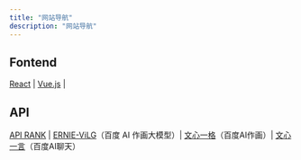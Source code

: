 ```yaml
---
title: "网站导航"
description: "网站导航"
---
```


## Fontend

[React](https://react.dev/) | [Vue.js](https://vuejs.org/) | 



## API

[API RANK](https://apirank.dev/) | [ERNIE-ViLG](https://wenxin.baidu.com/ernie-vilg)（百度 AI 作画大模型）| [文心一格](https://yige.baidu.com/creation)（百度AI作画）| [文心一言](https://yiyan.baidu.com/)（百度AI聊天）

